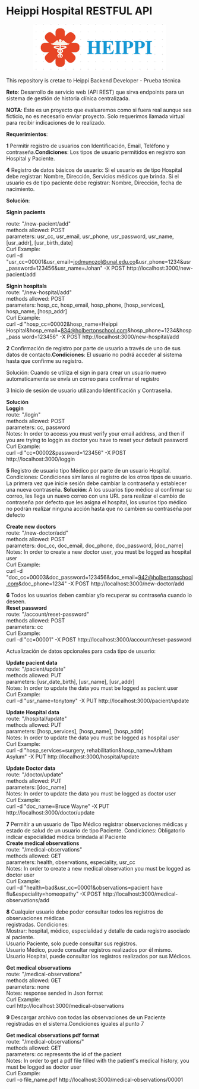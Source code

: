 # Heippi Hospital RESTFUL API
<p align="center"> <img src="Logo_Heippi_Hospital.png"/> </p>
This repository is cretae to Heippi Backend Developer - Prueba técnica

**Reto**: Desarrollo de servicio web (API REST) que sirva endpoints para un sistema de gestión de
historia clínica centralizada.

**NOTA**: Este es un proyecto que evaluaremos como si fuera real aunque sea ficticio, no es necesario
enviar proyecto. Solo requerimos llamada virtual para recibir indicaciones de lo realizado.

**Requerimientos**:

**1** Permitir registro de usuarios con Identificación, Email, Teléfono y
contraseña.**Condiciones**: Los tipos de usuario permitidos en registro son Hospital y Paciente.

**4** Registro de datos básicos de usuario:
Si el usuario es de tipo Hospital debe registrar: Nombre, Dirección, Servicios
médicos que brinda.
Si el usuario es de tipo paciente debe registrar: Nombre, Dirección, fecha de
nacimiento.

**Solución**:

**Signin pacients**  

route: "/new-pacient/add"  
methods allowed: POST  
parameters: usr_cc, usr_email, usr_phone, usr_password, usr_name, [usr_addr], [usr_birth_date]  
Curl Example:  
curl -d "usr_cc=00001&usr_email=jodmunozol@unal.edu.co&usr_phone=1234&usr_password=123456&usr_name=Johan" -X POST http://localhost:3000/new-pacient/add  

**Signin hospitals**  
route: "/new-hospital/add"  
methods allowed: POST  
parameters: hosp_cc, hosp_email, hosp_phone, [hosp_services], hosp_name, [hosp_addr]  
Curl Example:  
curl -d "hosp_cc=00002&hosp_name=Heippi Hospital&hosp_email=834@holbertonschool.com&hosp_phone=1234&hosp_pass	word=123456" -X POST http://localhost:3000/new-hospital/add  

**2** Confirmación de registro por parte de usuario a través de uno de sus datos de
contacto.**Condiciones**: El usuario no podrá acceder al sistema hasta que confirme su registro.

Solución: Cuando se utiliza el sign in para crear un usuario nuevo automaticamente se envía un correo para confirmar el registro  


3 Inicio de sesión de usuario utilizando Identificación y Contraseña.

**Solución**  
**Loggin**  
route: "/login"  
methods allowed: POST  
parameters: cc, password  
Notes: In order to access you must verify your email address, and then if you are trying to loggin as doctor you have to reset your default password  
Curl Example:  
curl -d "cc=00002&password=123456" -X POST http://localhost:3000/loggin

**5** Registro de usuario tipo Médico por parte de un usuario Hospital. Condiciones:
Condiciones similares al registro de los otros tipos de usuario.  
La primera vez que inicie sesión debe cambiar la contraseña y establecer una nueva
contraseña.
**Solución**: A los usuarios tipo médico al confirmar su correo, les llega un nuevo correo con una URL para realizar  el cambio de contraseña por defecto que les asigna el hospital, los usurios tipo médico no podrán realizar ninguna acción hasta que no cambien su contraseña por defecto

**Create new doctors**  
route: "/new-doctor/add"  
methods allowed: POST  
parameters: doc_cc, doc_email, doc_phone, doc_password, [doc_name]  
Notes: In order to create a new doctor user, you must be logged as hospital user  
Curl Example:  
curl -d "doc_cc=00003&doc_password=123456&doc_email=942@holbertonschool.com&doc_phone=1234" -X POST http://localhost:3000/new-doctor/add  

**6** Todos los usuarios deben cambiar y/o recuperar su contraseña cuando lo deseen.  
**Reset password**  
route: "/account/reset-password"  
methods allowed: POST  
parameters: cc  
Curl Example:  
curl -d "cc=00001" -X POST http://localhost:3000/account/reset-password  

Actualización de datos opcionales para cada tipo de usuario:

**Update pacient data**  
route: "/pacient/update"  
methods allowed: PUT  
parameters: [usr_date_birth], [usr_name], [usr_addr]  
Notes: In order to update the data you must be logged as pacient user  
Curl Example:  
curl -d "usr_name=tonytony" -X PUT http://localhost:3000/pacient/update  

**Update Hospital data**  
route: "/hospital/update"  
methods allowed: PUT  
parameters: [hosp_services], [hosp_name], [hosp_addr]  
Notes: In order to update the data you must be logged as hospital user  
Curl Example:  
curl -d "hosp_services=surgery, rehabilitation&hosp_name=Arkham Asylum" -X PUT http://localhost:3000/hospital/update  

**Update Doctor data**  
route: "/doctor/update"  
methods allowed: PUT  
parameters: [doc_name]  
Notes: In order to update the data you must be logged as doctor user  
Curl Example:  
curl -d "doc_name=Bruce Wayne" -X PUT http://localhost:3000/doctor/update

**7** Permitir a un usuario de Tipo Médico registrar observaciones médicas y estado de salud
de un usuario de tipo Paciente. Condiciones: Obligatorio indicar especialidad médica brindada al Paciente  
**Create medical observations**  
route: "/medical-observations"  
methods allowed: GET  
parameters: health, observations, especiality, usr_cc  
Notes: In order to create a new medical observation you must be logged as doctor user  
Curl Example:  
curl -d "health=bad&usr_cc=00001&observations=pacient have flu&especiality=homeopathy" -X POST http://localhost:3000/medical-observations/add  

**8** Cualquier usuario debe poder consultar todos los registros de observaciones médicas  
registradas. Condiciones:  
Mostrar: hospital, médico, especialidad y detalle de cada registro asociado al
paciente.  
Usuario Paciente, solo puede consultar sus registros.  
Usuario Médico, puede consultar registros realizados por él mismo.  
Usuario Hospital, puede consultar los registros realizados por sus Médicos.  

**Get medical observations**       
route: "/medical-observations"       
methods allowed: GET        
parameters: none        
Notes: response sended in Json format      
Curl Example:        
curl http://localhost:3000/medical-observations      

**9** Descargar archivo con todas las observaciones de un Paciente registradas en el sistema.Condiciones iguales al punto 7

**Get medical observations pdf format**    
route: "/medical-observations/<cc>"      
methods allowed: GET      
parameters: cc represents the id of the pacient     
Notes: In order to get a pdf file filled with the patient's medical history, you must be logged as doctor user      
Curl Example:        
curl -o file_name.pdf http://localhost:3000/medical-observations/00001      

